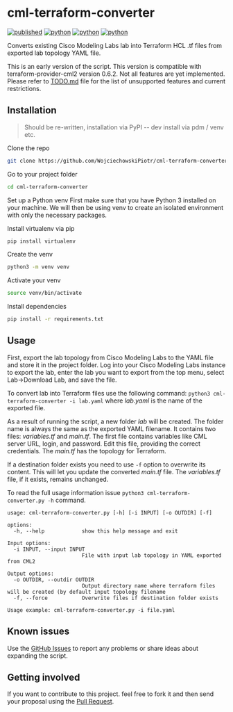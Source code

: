 # cml-terraform-converter

[![published](https://static.production.devnetcloud.com/codeexchange/assets/images/devnet-published.svg)](https://developer.cisco.com/codeexchange/github/repo/WojciechowskiPiotr/cml-terraform-converter)
[![python](https://img.shields.io/badge/Python-3.9-3776AB.svg?style=flat&logo=python&logoColor=white)](https://www.python.org)
[![python](https://img.shields.io/badge/Python-3.10-3776AB.svg?style=flat&logo=python&logoColor=white)](https://www.python.org)
[![python](https://img.shields.io/badge/Python-3.11-3776AB.svg?style=flat&logo=python&logoColor=white)](https://www.python.org)

Converts existing Cisco Modeling Labs lab into Terraform HCL .tf files from exported lab topology YAML file.

This is an early version of the script. This version is compatible with terraform-provider-cml2 version 0.6.2. Not all features are yet implemented. Please refer to [TODO.md](https://github.com/WojciechowskiPiotr/cml-terraform-converter/TODO.md) file for the list of unsupported features and current restrictions.

## Installation

> Should be re-written, installation via PyPI -- dev install via pdm / venv etc.

Clone the repo
```bash
git clone https://github.com/WojciechowskiPiotr/cml-terraform-converter.git
```
Go to your project folder
```bash
cd cml-terraform-converter
```

Set up a Python venv
First make sure that you have Python 3 installed on your machine. We will then be using venv to create an isolated environment with only the necessary packages.

Install virtualenv via pip
```bash
pip install virtualenv
```

Create the venv
```bash
python3 -m venv venv
```

Activate your venv
```bash
source venv/bin/activate
```

Install dependencies
```bash
pip install -r requirements.txt
```

## Usage

First, export the lab topology from Cisco Modeling Labs to the YAML file and store it in the project folder. Log into your Cisco Modeling Labs instance to export the lab, enter the lab you want to export from the top menu, select Lab->Download Lab, and save the file.

To convert lab into Terraform files use the following command: `python3 cml-terraform-converter -i lab.yaml` where _lab.yaml_ is the name of the exported file. 

As a result of running the script, a new folder _lab_ will be created. The folder name is always the same as the exported YAML filename. It contains two files: _variables.tf_ and _main.tf_. The first file contains variables like CML server URL, login, and password. Edit this file, providing the correct credentials. The _main.tf_ has the topology for Terraform.

If a destination folder exists you need to use `-f` option to overwrite its content. This will let you update the converted _main.tf_ file. The _variables.tf_ file, if it exists, remains unchanged.

To read the full usage information issue `python3 cml-terraform-converter.py -h` command.

```commandline
usage: cml-terraform-converter.py [-h] [-i INPUT] [-o OUTDIR] [-f]

options:
  -h, --help            show this help message and exit

Input options:
  -i INPUT, --input INPUT
                        File with input lab topology in YAML exported from CML2

Output options:
  -o OUTDIR, --outdir OUTDIR
                        Output directory name where terraform files will be created (by default input topology filename
  -f, --force           Overwrite files if destination folder exists

Usage example: cml-terraform-converter.py -i file.yaml

```

## Known issues

Use the [GitHub Issues](https://github.com/WojciechowskiPiotr/cml-terraform-converter/issues) to report any problems or share ideas about expanding the script.

## Getting involved

If you want to contribute to this project. feel free to fork it and then send your proposal using the [Pull Request](https://github.com/WojciechowskiPiotr/cml-terraform-converter/pulls).

